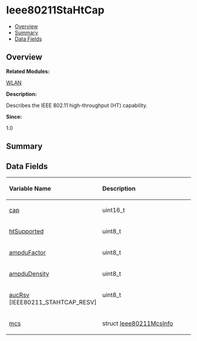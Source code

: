 # Ieee80211StaHtCap<a name="ZH-CN_TOPIC_0000001055078145"></a>

-   [Overview](#section1831242773165632)
-   [Summary](#section17998359165632)
-   [Data Fields](#pub-attribs)

## **Overview**<a name="section1831242773165632"></a>

**Related Modules:**

[WLAN](WLAN.md)

**Description:**

Describes the IEEE 802.11 high-throughput \(HT\) capability. 

**Since:**

1.0

## **Summary**<a name="section17998359165632"></a>

## Data Fields<a name="pub-attribs"></a>

<a name="table1874862471165632"></a>
<table><thead align="left"><tr id="row633492206165632"><th class="cellrowborder" valign="top" width="50%" id="mcps1.1.3.1.1"><p id="p156063625165632"><a name="p156063625165632"></a><a name="p156063625165632"></a>Variable Name</p>
</th>
<th class="cellrowborder" valign="top" width="50%" id="mcps1.1.3.1.2"><p id="p2132249760165632"><a name="p2132249760165632"></a><a name="p2132249760165632"></a>Description</p>
</th>
</tr>
</thead>
<tbody><tr id="row955008923165632"><td class="cellrowborder" valign="top" width="50%" headers="mcps1.1.3.1.1 "><p id="p1275168728165632"><a name="p1275168728165632"></a><a name="p1275168728165632"></a><a href="WLAN.md#ga56216c033dd738a3100c8e0d9c1dd1a8">cap</a></p>
</td>
<td class="cellrowborder" valign="top" width="50%" headers="mcps1.1.3.1.2 "><p id="p1397504310165632"><a name="p1397504310165632"></a><a name="p1397504310165632"></a>uint16_t </p>
</td>
</tr>
<tr id="row1542028299165632"><td class="cellrowborder" valign="top" width="50%" headers="mcps1.1.3.1.1 "><p id="p1618671588165632"><a name="p1618671588165632"></a><a name="p1618671588165632"></a><a href="WLAN.md#gaf5a9bd33d4d6eaf38052d3c52c261db6">htSupported</a></p>
</td>
<td class="cellrowborder" valign="top" width="50%" headers="mcps1.1.3.1.2 "><p id="p1210485574165632"><a name="p1210485574165632"></a><a name="p1210485574165632"></a>uint8_t </p>
</td>
</tr>
<tr id="row291363220165632"><td class="cellrowborder" valign="top" width="50%" headers="mcps1.1.3.1.1 "><p id="p912657263165632"><a name="p912657263165632"></a><a name="p912657263165632"></a><a href="WLAN.md#ga891bf97aba3202dd8c4f1cbdc288c61f">ampduFactor</a></p>
</td>
<td class="cellrowborder" valign="top" width="50%" headers="mcps1.1.3.1.2 "><p id="p1065907525165632"><a name="p1065907525165632"></a><a name="p1065907525165632"></a>uint8_t </p>
</td>
</tr>
<tr id="row932382719165632"><td class="cellrowborder" valign="top" width="50%" headers="mcps1.1.3.1.1 "><p id="p1799190738165632"><a name="p1799190738165632"></a><a name="p1799190738165632"></a><a href="WLAN.md#ga90e3ceab29efbe5b144191176f7f8e44">ampduDensity</a></p>
</td>
<td class="cellrowborder" valign="top" width="50%" headers="mcps1.1.3.1.2 "><p id="p311565082165632"><a name="p311565082165632"></a><a name="p311565082165632"></a>uint8_t </p>
</td>
</tr>
<tr id="row663668429165632"><td class="cellrowborder" valign="top" width="50%" headers="mcps1.1.3.1.1 "><p id="p2133202015165632"><a name="p2133202015165632"></a><a name="p2133202015165632"></a><a href="WLAN.md#gaf00464a59d6bda90ad57cd6201736245">aucRsv</a> [IEEE80211_STAHTCAP_RESV]</p>
</td>
<td class="cellrowborder" valign="top" width="50%" headers="mcps1.1.3.1.2 "><p id="p1156937137165632"><a name="p1156937137165632"></a><a name="p1156937137165632"></a>uint8_t </p>
</td>
</tr>
<tr id="row2014464006165632"><td class="cellrowborder" valign="top" width="50%" headers="mcps1.1.3.1.1 "><p id="p545828334165632"><a name="p545828334165632"></a><a name="p545828334165632"></a><a href="WLAN.md#gab100d81d329ddf8584ade014d20acc2d">mcs</a></p>
</td>
<td class="cellrowborder" valign="top" width="50%" headers="mcps1.1.3.1.2 "><p id="p54445719165632"><a name="p54445719165632"></a><a name="p54445719165632"></a>struct <a href="Ieee80211McsInfo.md">Ieee80211McsInfo</a> </p>
</td>
</tr>
</tbody>
</table>

